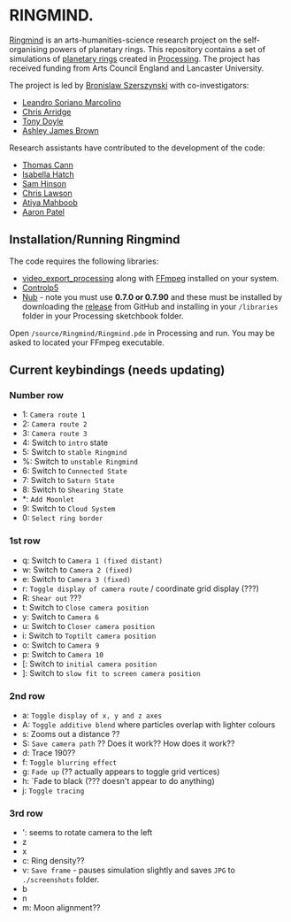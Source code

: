 # RINGMIND.

[Ringmind](http://ringmind.org/) is an arts-humanities-science research project on the self-organising powers of planetary rings.  This repository contains a set of simulations of [planetary rings](https://en.wikipedia.org/wiki/Ring_system) created in [Processing](https://processing.org/).  The project has received funding from Arts Council England and Lancaster University.

The project is led by [Bronislaw Szerszynski](https://www.lancaster.ac.uk/sociology/about-us/people/bronislaw-szerszynski) with co-investigators:
* [Leandro Soriano Marcolino](http://www.lancaster.ac.uk/scc/about-us/people/leandro-soriano-marcolino)
* [Chris Arridge](http://www.lancaster.ac.uk/physics/about-us/people/chris-arridge)
* [Tony Doyle](http://www.tony-doyle.com/)
* [Ashley James Brown](http://ashleyjamesbrown.com/)

Research assistants have contributed to the development of the code:
* [Thomas Cann](https://github.com/t-cann)
* [Isabella Hatch](http://github.com/i-hatch)
* [Sam Hinson](https://github.com/sam-hinson)
* [Chris Lawson](https://github.com/ChrisLaw254)
* [Atiya Mahboob](https://github.com/atiya16384)
* [Aaron Patel](http://github.com/apatel245)

## Installation/Running Ringmind
The code requires the following libraries:
* [video_export_processing](https://github.com/hamoid/video_export_processing) along with [FFmpeg](http://ffmpeg.org/) installed on your system.
* [Controlp5](https://github.com/sojamo/controlp5)
* [Nub](https://github.com/VisualComputing/nub/) - note you must use **0.7.0 or 0.7.90** and these must be installed by downloading the [release](https://github.com/VisualComputing/nub/releases/tag/0.7.90) from GitHub and installing in your `/libraries` folder in your Processing sketchbook folder.


Open ``/source/Ringmind/Ringmind.pde`` in Processing and run.  You may be asked to located your FFmpeg executable.

## Current keybindings (needs updating)

### Number row
* 1: `Camera route 1`
* 2: `Camera route 2`
* 3: `Camera route 3`
* 4: Switch to `intro` state
* 5: Switch to `stable Ringmind`
* %: Switch to `unstable Ringmind`
* 6: Switch to `Connected State`
* 7: Switch to `Saturn State`
* 8: Switch to `Shearing State`
* *: `Add Moonlet`
* 9: Switch to `Cloud System`
* 0: `Select ring border`

### 1st row
* q: Switch to `Camera 1 (fixed distant)`
* w: Switch to `Camera 2 (fixed)`
* e: Switch to `Camera 3 (fixed)`
* r: `Toggle display of camera route` / coordinate grid display (???)
* R: `Shear out` ???
* t: Switch to `Close camera position`
* y: Switch to `Camera 6`
* u: Switch to `Closer camera position`
* i: Switch to `Toptilt camera position`
* o: Switch to `Camera 9`
* p: Switch to `Camera 10`
* [: Switch to `initial camera position`
* ]: Switch to `slow fit to screen camera position`

### 2nd row
* a: `Toggle display of x, y and z axes`
* A: `Toggle additive blend` where particles overlap with lighter colours
* s: Zooms out a distance ??
* S: `Save camera path` ??  Does it work?? How does it work??
* d: Trace 190??
* f: `Toggle blurring effect`
* g: `Fade up` (?? actually appears to toggle grid vertices)
* h: `Fade to black (??? doesn't appear to do anything)
* j: `Toggle tracing` 

### 3rd row
* ': seems to rotate camera to the left 
* z 
* x 
* c: Ring density??
* v: `Save frame` - pauses simulation slightly and saves `JPG` to `./screenshots` folder.
* b 
* n 
* m: Moon alignment?? 

 
